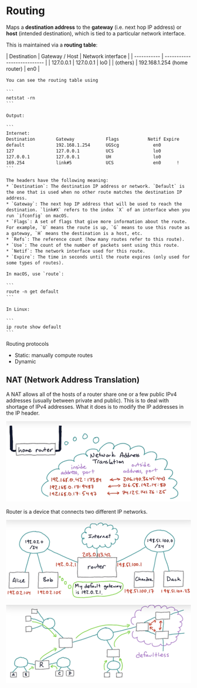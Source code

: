 # Routing

Maps a **destination address** to the **gateway** (i.e. next hop IP address) or **host** (intended destination), which is tied to a particular network interface.

This is maintained via a **routing table**:

| Destination | Gateway / Host              | Network interface |
| ----------- | --------------------------- |
| 127.0.0.1   | 127.0.0.1                   | lo0 |
| (others)    | 192.168.1.254 (home router) | en0 |

````admonish tip title="View routing table"
You can see the routing table using

```
netstat -rn
```

Output:

```
Internet:
Destination        Gateway            Flags           Netif Expire
default            192.168.1.254      UGScg             en0
127                127.0.0.1          UCS               lo0
127.0.0.1          127.0.0.1          UH                lo0
169.254            link#5             UCS               en0      !
```

The headers have the following meaning:
* `Destination`: The destination IP address or network. `Default` is the one that is used when no other route matches the destination IP address.
* `Gateway`: The next hop IP address that will be used to reach the destination. `link#X` refers to the index `X` of an interface when you run `ifconfig` on macOS.
* `Flags`: A set of flags that give more information about the route. For example, `U` means the route is up, `G` means to use this route as a gateway, `H` means the destination is a host, etc.
* `Refs`: The reference count (how many routes refer to this route).
* `Use`: The count of the number of packets sent using this route.
* `Netif`: The network interface used for this route.
* `Expire`: The time in seconds until the route expires (only used for some types of routes).

````

````admonish hint title="Find default gateway"
In macOS, use `route`:

```
route -n get default
```

In Linux:

```
ip route show default
```
````

Routing protocols

- Static: manually compute routes
- Dynamic

## NAT (Network Address Translation)

A NAT allows all of the hosts of a router share one or a few public IPv4 addresses (usually between private and public). This is to deal with shortage of IPv4 addresses. What it does is to modify the IP addresses in the IP header.

![IP](./ip3.png)

Router is a device that connects two different IP networks.

![IP](./ip4.png)

![IP](./ip5.png)
